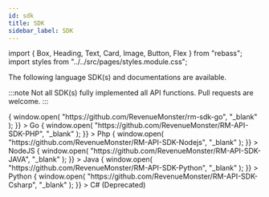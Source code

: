 ```yaml
---
id: sdk
title: SDK
sidebar_label: SDK
---
```


import { Box, Heading, Text, Card, Image, Button, Flex } from "rebass";
import styles from "../../src/pages/styles.module.css";

The following language SDK(s) and documentations are available.

:::note
Not all SDK(s) fully implemented all API functions. Pull requests are welcome.
:::

<Flex flexWrap="wrap" mx={-2}>
  <Box p={2} width={[1, 1 / 3]}>
    <Box
      className={styles.box}
      onClick={() => {
        window.open(
          "https://github.com/RevenueMonster/rm-sdk-go",
          "_blank"
        );
      }}
    >
      <Text className={styles.text}>Go</Text>
    </Box>
  </Box>
  <Box p={2} width={[1, 1 / 3]}>
    <Box
      className={styles.box}
      onClick={() => {
        window.open(
          "https://github.com/RevenueMonster/RM-API-SDK-PHP",
          "_blank"
        );
      }}
    >
      <Text className={styles.text}> Php</Text>
    </Box>
  </Box>
  <Box p={2} width={[1, 1 / 3]}>
    <Box
      className={styles.box}
      onClick={() => {
        window.open(
          "https://github.com/RevenueMonster/RM-API-SDK-Nodejs",
          "_blank"
        );
      }}
    >
      <Text className={styles.text}>NodeJS</Text>
    </Box>
  </Box>
</Flex>

<Flex flexWrap="wrap" mx={-2}>
  <Box p={2} width={[1, 1 / 3]}>
    <Box
      className={styles.box}
      onClick={() => {
        window.open(
          "https://github.com/RevenueMonster/RM-API-SDK-JAVA",
          "_blank"
        );
      }}
    >
      <Text className={styles.text}>Java</Text>
    </Box>
  </Box>
  <Box p={2} width={[1, 1 / 3]}>
    <Box
      className={styles.box}
      onClick={() => {
        window.open(
          "https://github.com/RevenueMonster/RM-API-SDK-Python",
          "_blank"
        );
      }}
    >
      <Text className={styles.text}> Python</Text>
    </Box>
  </Box>
  <Box p={2} width={[1, 1 / 3]}>
    <Box
      className={styles.box}
      onClick={() => {
        window.open(
          "https://github.com/RevenueMonster/RM-API-SDK-Csharp",
          "_blank"
        );
      }}
    >
      <Text className={styles.text}>C# (Deprecated)</Text>
    </Box>
  </Box>
</Flex>
